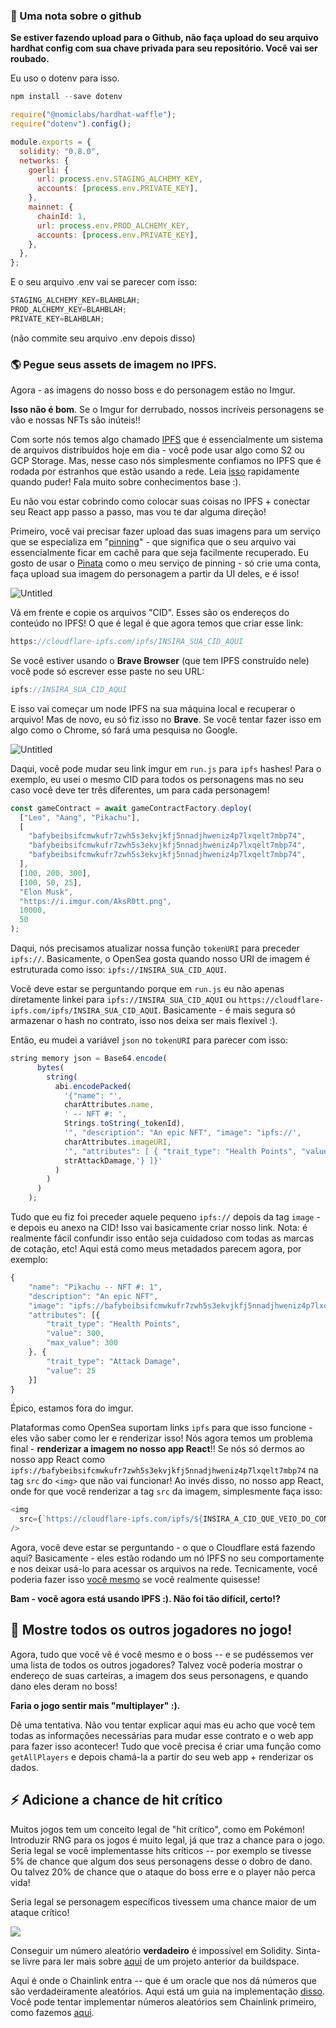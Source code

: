 ### **🙉 Uma nota sobre o github**

**Se estiver fazendo upload para o Github, não faça upload do seu arquivo hardhat config com sua chave privada para seu repositório. Você vai ser roubado.**

Eu uso o dotenv para isso.

```javascript
npm install --save dotenv
```

```javascript
require("@nomiclabs/hardhat-waffle");
require("dotenv").config();

module.exports = {
  solidity: "0.8.0",
  networks: {
    goerli: {
      url: process.env.STAGING_ALCHEMY_KEY,
      accounts: [process.env.PRIVATE_KEY],
    },
    mainnet: {
      chainId: 1,
      url: process.env.PROD_ALCHEMY_KEY,
      accounts: [process.env.PRIVATE_KEY],
    },
  },
};
```

E o seu arquivo .env vai se parecer com isso:

```javascript
STAGING_ALCHEMY_KEY=BLAHBLAH;
PROD_ALCHEMY_KEY=BLAHBLAH;
PRIVATE_KEY=BLAHBLAH;
```

(não commite seu arquivo .env depois disso)

### 🌎 Pegue seus assets de imagem no IPFS.

Agora - as imagens do nosso boss e do personagem estão no Imgur.

**Isso não é bom**. Se o Imgur for derrubado, nossos incríveis personagens se vão e nossas NFTs são inúteis!!

Com sorte nós temos algo chamado [IPFS](https://en.wikipedia.org/wiki/InterPlanetary_File_System) que é essencialmente um sistema de arquivos distribuídos hoje em dia - você pode usar algo como S2 ou GCP Storage. Mas, nesse caso nós simplesmente confiamos no IPFS que é rodada por estranhos que estão usando a rede. Leia [isso](https://decrypt.co/resources/how-to-use-ipfs-the-backbone-of-web3) rapidamente quando puder! Fala muito sobre conhecimentos base :).

Eu não vou estar cobrindo como colocar suas coisas no IPFS + conectar seu React app passo a passo, mas vou te dar alguma direção!

Primeiro, você vai precisar fazer upload das suas imagens para um serviço que se especializa em "[pinning](https://docs.ipfs.io/how-to/pin-files/)" - que significa que o seu arquivo vai essencialmente ficar em cachê para que seja facilmente recuperado. Eu gosto de usar o [Pinata](https://www.pinata.cloud/) como o meu serviço de pinning - só crie uma conta, faça upload sua imagem do personagem a partir da UI deles, e é isso!

![Untitled](https://i.imgur.com/FAkx9yj.png)

Vá em frente e copie os arquivos "CID". Esses são os endereços do conteúdo no IPFS! O que é legal é que agora temos que criar esse link:

```javascript
https://cloudflare-ipfs.com/ipfs/INSIRA_SUA_CID_AQUI
```

Se você estiver usando o **Brave Browser** (que tem IPFS construído nele) você pode só escrever esse paste no seu URL:

```javascript
ipfs://INSIRA_SUA_CID_AQUI
```

E isso vai começar um node IPFS na sua máquina local e recuperar o arquivo! Mas de novo, eu só fiz isso no **Brave**. Se você tentar fazer isso em algo como o Chrome, só fará uma pesquisa no Google.

![Untitled](https://i.imgur.com/vQ9Wsr0.png)

Daqui, você pode mudar seu link imgur em `run.js` para `ipfs` hashes! Para o exemplo, eu usei o mesmo CID para todos os personagens mas no seu caso você deve ter três diferentes, um para cada personagem!

```javascript
const gameContract = await gameContractFactory.deploy(
  ["Leo", "Aang", "Pikachu"],
  [
    "bafybeibsifcmwkufr7zwh5s3ekvjkfj5nnadjhweniz4p7lxqelt7mbp74",
    "bafybeibsifcmwkufr7zwh5s3ekvjkfj5nnadjhweniz4p7lxqelt7mbp74",
    "bafybeibsifcmwkufr7zwh5s3ekvjkfj5nnadjhweniz4p7lxqelt7mbp74",
  ],
  [100, 200, 300],
  [100, 50, 25],
  "Elon Musk",
  "https://i.imgur.com/AksR0tt.png",
  10000,
  50
);
```

Daqui, nós precisamos atualizar nossa função `tokenURI` para preceder `ipfs://`. Basicamente, o OpenSea gosta quando nosso URI de imagem é estruturada como isso: `ipfs://INSIRA_SUA_CID_AQUI`.

Você deve estar se perguntando porque em `run.js` eu não apenas diretamente linkei para `ipfs://INSIRA_SUA_CID_AQUI` ou `https://cloudflare-ipfs.com/ipfs/INSIRA_SUA_CID_AQUI`. Basicamente - é mais segura só armazenar o hash no contrato, isso nos deixa ser mais flexível :).

Então, eu mudei a variável `json` no `tokenURI` para parecer com isso:

```javascript
string memory json = Base64.encode(
      bytes(
        string(
          abi.encodePacked(
            '{"name": "',
            charAttributes.name,
            ' -- NFT #: ',
            Strings.toString(_tokenId),
            '", "description": "An epic NFT", "image": "ipfs://',
            charAttributes.imageURI,
            '", "attributes": [ { "trait_type": "Health Points", "value": ',strHp,', "max_value":',strMaxHp,'}, { "trait_type": "Attack Damage", "value": ',
            strAttackDamage,'} ]}'
          )
        )
      )
    );
```

Tudo que eu fiz foi preceder aquele pequeno `ipfs://` depois da tag `image` - e depois eu anexo na CID! Isso vai basicamente criar nosso link. Nota: é realmente fácil confundir isso então seja cuidadoso com todas as marcas de cotação, etc! Aqui está como meus metadados parecem agora, por exemplo:

```javascript
{
	"name": "Pikachu -- NFT #: 1",
	"description": "An epic NFT",
	"image": "ipfs://bafybeibsifcmwkufr7zwh5s3ekvjkfj5nnadjhweniz4p7lxqelt7mbp74",
	"attributes": [{
		"trait_type": "Health Points",
		"value": 300,
		"max_value": 300
	}, {
		"trait_type": "Attack Damage",
		"value": 25
	}]
}
```

Épico, estamos fora do imgur.

Plataformas como OpenSea suportam links `ipfs` para que isso funcione - eles vão saber como ler e renderizar isso! Nós agora temos um problema final - **renderizar a imagem no nosso app React**!! Se nós só dermos ao nosso app React como `ipfs://bafybeibsifcmwkufr7zwh5s3ekvjkfj5nnadjhweniz4p7lxqelt7mbp74` na tag `src` do `<img>` que não vai funcionar! Ao invés disso, no nosso app React, onde for que você renderizar a tag `src` da imagem, simplesmente faça isso:

```javascript
<img
  src={`https://cloudflare-ipfs.com/ipfs/${INSIRA_A_CID_QUE_VEIO_DO_CONTRATO}`}
/>
```

Agora, você deve estar se perguntando - o que o Cloudflare está fazendo aqui? Basicamente - eles estão rodando um nó IPFS no seu comportamente e nos deixar usá-lo para acessar os arquivos na rede. Tecnicamente, você poderia fazer isso [você mesmo](https://dev.to/dabit3/uploading-files-to-ipfs-from-a-web-application-50a) se você realmente quisesse!

**Bam - você agora está usando IPFS :). Não foi tão difícil, certo!?**

## 🐸 Mostre todos os outros jogadores no jogo!

Agora, tudo que você vê é você mesmo e o boss -- e se pudéssemos ver uma lista de todos os outros jogadores? Talvez você poderia mostrar o endereço de suas carteiras, a imagem dos seus personagens, e quando dano eles deram no boss!

**Faria o jogo sentir mais "multiplayer" :).**

Dê uma tentativa. Não vou tentar explicar aqui mas eu acho que você tem todas as informações necessárias para mudar esse contrato e o web app para fazer isso acontecer! Tudo que você precisa é criar uma função como `getAllPlayers` e depois chamá-la a partir do seu web app + renderizar os dados.

## ⚡️ Adicione a chance de hit crítico

Muitos jogos tem um conceito legal de "hit crítico", como em Pokémon! Introduzir RNG para os jogos é muito legal, já que traz a chance para o jogo. Seria legal se você implementasse hits críticos -- por exemplo se tivesse 5% de chance que algum dos seus personagens desse o dobro de dano. Ou talvez 20% de chance que o ataque do boss erre e o player não perca vida!

Seria legal se personagem específicos tivessem uma chance maior de um ataque crítico!

![](https://i.imgur.com/S0r7rfm.png)

Conseguir um número aleatório **verdadeiro** é impossível em Solidity. Sinta-se livre para ler mais sobre [aqui](https://github.com/buildspace/buildspace-projects/blob/main/Solidity_And_Smart_Contracts/en/Section_4/Lesson_1_Randomly_Pick_Winner.md) de um projeto anterior da buildspace.

Aqui é onde o Chainlink entra -- que é um oracle que nos dá números que são verdadeiramente aleatórios. Aqui está um guia na implementação [disso](https://www.youtube.com/watch?v=JqZWariqh5s). Você pode tentar implementar números aleatórios sem Chainlink primeiro, como fazemos [aqui](https://github.com/buildspace/buildspace-projects/blob/main/Solidity_And_Smart_Contracts/en/Section_4/Lesson_1_Randomly_Pick_Winner.md).

